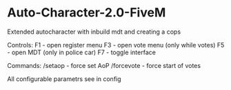 # Auto-Character-2.0-FiveM
Extended autocharacter with inbuild mdt and creating a cops

Controls:
F1 - open register menu
F3 - open vote menu (only while votes)
F5 - open MDT (only in police car)
F7 - toggle interface

Commands:
/setaop - force set AoP
/forcevote - force start of votes

All configurable parametrs see in config
